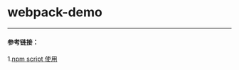 # webpack-demo

---

#### 参考链接：

1.[npm script 使用](http://www.ruanyifeng.com/blog/2016/10/npm_scripts.html)
